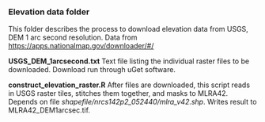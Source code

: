 ### Elevation data folder


This folder describes the process to download elevation data from USGS, DEM 1 arc second resolution. Data from https://apps.nationalmap.gov/downloader/#/

__USGS_DEM_1arcsecond.txt__ Text file listing the individual raster files to be downloaded. Download run through uGet software.

__construct_elevation_raster.R__ After files are downloaded, this script reads in USGS raster tiles, stitches them together, and masks to MLRA42. Depends on file _shapefile/nrcs142p2_052440/mlra_v42.shp_. Writes result to MLRA42_DEM1arcsec.tif.
